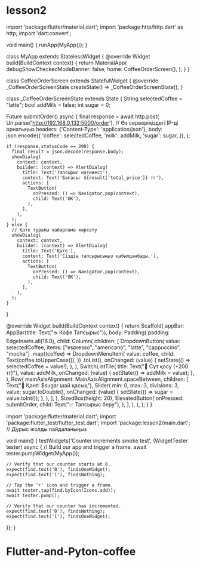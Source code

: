 # lesson2

import 'package:flutter/material.dart';
import 'package:http/http.dart' as http;
import 'dart:convert';

void main() {
  runApp(MyApp());
}

class MyApp extends StatelessWidget {
  @override
  Widget build(BuildContext context) {
    return MaterialApp(
      debugShowCheckedModeBanner: false,
      home: CoffeeOrderScreen(),
    );
  }
}

class CoffeeOrderScreen extends StatefulWidget {
  @override
  _CoffeeOrderScreenState createState() => _CoffeeOrderScreenState();
}

class _CoffeeOrderScreenState extends State<CoffeeOrderScreen> {
  String selectedCoffee = "latte";
  bool addMilk = false;
  int sugar = 0;

  Future<void> submitOrder() async {
    final response = await http.post(
      Uri.parse('http://192.168.0.132:5000/order'),  // Өз серверіңіздегі IP-ді орнатыңыз
      headers: {'Content-Type': 'application/json'},
      body: json.encode({
        'coffee': selectedCoffee,
        'milk': addMilk,
        'sugar': sugar,
      }),
    );

    if (response.statusCode == 200) {
      final result = json.decode(response.body);
      showDialog(
        context: context,
        builder: (context) => AlertDialog(
          title: Text('Тапсырыс нәтижесі'),
          content: Text('Бағасы: ${result['total_price']} тг'),
          actions: [
            TextButton(
              onPressed: () => Navigator.pop(context),
              child: Text('OK'),
            ),
          ],
        ),
      );
    } else {
      // Қате туралы хабарлама көрсету
      showDialog(
        context: context,
        builder: (context) => AlertDialog(
          title: Text('Қате'),
          content: Text('Сіздің тапсырысыңыз қабылданбады.'),
          actions: [
            TextButton(
              onPressed: () => Navigator.pop(context),
              child: Text('OK'),
            ),
          ],
        ),
      );
    }
  }

  @override
  Widget build(BuildContext context) {
    return Scaffold(
      appBar: AppBar(title: Text("☕ Кофе Тапсырыс")),
      body: Padding(
        padding: EdgeInsets.all(16.0),
        child: Column(
          children: [
            DropdownButton<String>(
              value: selectedCoffee,
              items: ["espresso", "americano", "latte", "cappuccino", "mocha"]
                  .map((coffee) => DropdownMenuItem(
                value: coffee,
                child: Text(coffee.toUpperCase()),
              ))
                  .toList(),
              onChanged: (value) {
                setState(() => selectedCoffee = value!);
              },
            ),
            SwitchListTile(
              title: Text("🥛 Сүт қосу (+200 тг)"),
              value: addMilk,
              onChanged: (value) {
                setState(() => addMilk = value);
              },
            ),
            Row(
              mainAxisAlignment: MainAxisAlignment.spaceBetween,
              children: [
                Text("🍬 Қант: $sugar шай қасық"),
                Slider(
                  min: 0,
                  max: 3,
                  divisions: 3,
                  value: sugar.toDouble(),
                  onChanged: (value) {
                    setState(() => sugar = value.toInt());
                  },
                ),
              ],
            ),
            SizedBox(height: 20),
            ElevatedButton(
              onPressed: submitOrder,
              child: Text("✅ Тапсырыс беру"),
            ),
          ],
        ),
      ),
    );
  }
}



import 'package:flutter/material.dart';
import 'package:flutter_test/flutter_test.dart';
import 'package:lesson2/main.dart';  // Дұрыс жолды пайдаланыңыз

void main() {
  testWidgets('Counter increments smoke test', (WidgetTester tester) async {
    // Build our app and trigger a frame.
    await tester.pumpWidget(MyApp());

    // Verify that our counter starts at 0.
    expect(find.text('0'), findsOneWidget);
    expect(find.text('1'), findsNothing);

    // Tap the '+' icon and trigger a frame.
    await tester.tap(find.byIcon(Icons.add));
    await tester.pump();

    // Verify that our counter has incremented.
    expect(find.text('0'), findsNothing);
    expect(find.text('1'), findsOneWidget);
  });
}


# Flutter-and-Pyton-coffee
